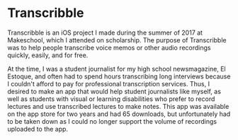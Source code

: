 # Transcribble
Transcribble is an iOS project I made during the summer of 2017 at Makeschool, which I attended on scholarship. 
The purpose of Transcribble was to help people transcribe voice memos or other audio recordings quickly, easily, and for free.

At the time, I was a student journalist for my high school newsmagazine, El Estoque, and often had to spend hours
transcribing long interviews because I couldn't afford to pay for professional transcription services. Thus, I desired to
make an app that would help student journalists like myself, as well as students with visual or learning disabilities who 
prefer to record lectures and use transcribed lectures to make notes. This app was available on the app store for two years
and had 65 downloads, but unfortunately had to be taken down as I could no longer support the volume of recordings uploaded to the app. 

